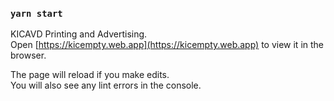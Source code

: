 
### `yarn start`

KICAVD Printing and Advertising.<br />
Open [https://kicempty.web.app](https://kicempty.web.app) to view it in the browser.

The page will reload if you make edits.<br />
You will also see any lint errors in the console.

